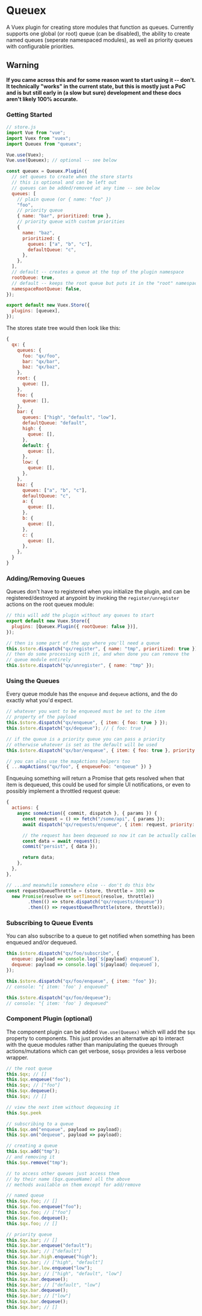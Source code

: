 # Queuex

A Vuex plugin for creating store modules that function as queues. Currently
supports one global (or root) queue (can be disabled), the ability to
create named queues (seperate namespaced modules), as well as priority queues
with configurable priorities.

## Warning

**If you came across this and for some reason want to start using it -- don't.
It technically "works" in the current state, but this is mostly just a PoC and
is but still early in (a slow but sure) development and these docs aren't likely
100% accurate.**

### Getting Started

```js
// store.js
import Vue from "vue";
import Vuex from "vuex";
import Queuex from "queuex";

Vue.use(Vuex);
Vue.use(Queuex); // optional -- see below

const queuex = Queuex.Plugin({
  // set queues to create when the store starts
  // this is optional and can be left out
  // queues can be added/removed at any time -- see below
  queues: [
    // plain queue (or { name: "foo" })
    "foo",
    // priority queue
    { name: "bar", prioritized: true },
    // priority queue with custom priorities
    {
      name: "baz",
      prioritized: {
        queues: ["a", "b", "c"],
        defaultQueue: "c",
      },
    },
  ],
  // default -- creates a queue at the top of the plugin namespace
  rootQueue: true,
  // default -- keeps the root queue but puts it in the "root" namespace
  namespaceRootQueue: false,
});

export default new Vuex.Store({
  plugins: [queuex],
});
```

The stores state tree would then look like this:

```js
{
  qx: {
    queues: {
      foo: "qx/foo",
      bar: "qx/bar",
      baz: "qx/baz",
    },
    root: {
      queue: [],
    },
    foo: {
      queue: [],
    },
    bar: {
      queues: ["high", "default", "low"],
      defaultQueue: "default",
      high: {
        queue: [],
      },
      default: {
        queue: [],
      },
      low: {
        queue: [],
      },
    },
    baz: {
      queues: ["a", "b", "c"],
      defaultQueue: "c",
      a: {
        queue: [],
      },
      b: {
        queue: [],
      },
      c: {
        queue: [],
      },
    },
  }
}
```

### Adding/Removing Queues

Queues don't have to registered when you initialize the plugin, and can be
registered/destroyed at anypoint by invoking the `register/unregister` actions on the root
queuex module:

```js
// this will add the plugin without any queues to start
export default new Vuex.Store({
  plugins: [Queuex.Plugin({ rootQueue: false })],
});

// then is some part of the app where you'll need a queue
this.$store.dispatch("qx/register", { name: "tmp", prioritized: true });
// then do some processing with it, and when done you can remove the
// queue module entirely
this.$store.dispatch("qx/unregister", { name: "tmp" });
```

### Using the Queues

Every queue module has the `enqueue` and `dequeue` actions, and the
do exactly what you'd expect.

```js
// whatever you want to be enqueued must be set to the item
// property of the payload
this.$store.dispatch("qx/enqueue", { item: { foo: true } });
this.$store.dispatch("qx/dequeue"); // { foo: true }

// if the queue is a priority queue you can pass a priority
// otherwise whatever is set as the default will be used
this.$store.dispatch("qx/bar/enqueue", { item: { foo: true }, priority: "high" });

// you can also use the mapActions helpers too
{ ...mapActions("qx/foo", { enqueueFoo: "enqueue" }) }
```

Enqueuing something will return a Promise that gets resolved when that item
is dequeued, this could be used for simple UI notifications, or even to
possibly implement a throttled request queue:

```js
{
  actions: {
    async someAction({ commit, dispatch }, { params }) {
      const request = () => fetch("/some/api", { params });
      await dispatch("qx/requests/enqueue", { item: request, priority: "low" }, { root: true });

      // the request has been dequeued so now it can be actually called
      const data = await request();
      commit("persist", { data });

      return data;
    },
  },
},

// ...and meanwhile somewhere else -- don't do this btw
const requestQueueThrottle = (store, throttle = 300) =>
  new Promise(resolve => setTimeout(resolve, throttle))
        .then(() => store.dispatch("qx/requests/dequeue"))
        .then(() => requestQueueThrottle(store, throttle));
```

### Subscribing to Queue Events

You can also subscribe to a queue to get notified when something has
been enqueued and/or dequeued.

```js
this.$store.dispatch("qx/foo/subscribe", {
  enqueue: payload => console.log(`${payload} enqueued`),
  dequeue: payload => console.log(`${payload} dequeued`),
});

this.$store.dispatch("qx/foo/enqueue", { item: "foo" });
// console: "{ item: 'foo' } enqueued"

this.$store.dispatch("qx/foo/dequeue");
// console: "{ item: 'foo' } dequeued"
```

### Component Plugin (optional)

The component plugin can be added `Vue.use(Queuex)` which will add the
`$qx` property to components. This just provides an alternative api to
interact with the queue modules rather than manipulating the queues through
actions/mutations which can get verbose, so`$qx` provides a less verbose
wrapper.

```js
// the root queue
this.$qx; // []
this.$qx.enqueue("foo");
this.$qx; // ["foo"]
this.$qx.dequeue();
this.$qx; // []

// view the next item without dequeuing it
this.$qx.peek

// subscribing to a queue
this.$qx.on("enqueue", payload => payload);
this.$qx.on("dequeue", payload => payload);

// creating a queue
this.$qx.add("tmp");
// and removing it
this.$qx.remove("tmp");

// to access other queues just access them
// by their name ($qx.queueName) all the above
// methods available on them except for add/remove

// named queue
this.$qx.foo; // []
this.$qx.foo.enqueue("foo");
this.$qx.foo; // ["foo"]
this.$qx.foo.dequeue();
this.$qx.foo; // []

// priority queue
this.$qx.bar; // []
this.$qx.bar.enqueue("default");
this.$qx.bar; // ["default"]
this.$qx.bar.high.enqueue("high");
this.$qx.bar; // ["high", "default"]
this.$qx.bar.low.enqueue("low");
this.$qx.bar; // ["high", "default", "low"]
this.$qx.bar.dequeue();
this.$qx.bar; // ["default", "low"]
this.$qx.bar.dequeue();
this.$qx.bar; // ["low"]
this.$qx.bar.dequeue();
this.$qx.bar; // []
```
